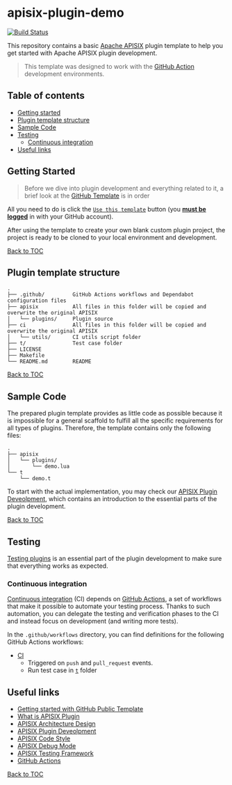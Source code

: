 # apisix-plugin-demo

[![Build Status][badge-action-img]][badge-action-url]

This repository contains a basic [Apache APISIX][apisix] plugin template to help you
get started with Apache APISIX plugin development.

> This template was designed to work with the [GitHub Action][github-actions] development environments.

## Table of contents
- [Getting started](#getting-started)
- [Plugin template structure](#plugin-template-structure)
- [Sample Code](#sample-code)
- [Testing](#testing)
  - [Continuous integration](#continuous-integration)
- [Useful links](#useful-links)

## Getting Started
> Before we dive into plugin development and everything related to it,
> a brief look at the [GitHub Template][github-public-template] is in order

All you need to do is click the [`Use this template`][apisix-plugin-use-template] button (you **<ins>must be logged</ins>** in with your GitHub account).

After using the template to create your own blank custom plugin project, the project is ready to be cloned to your local environment and development.

[Back to TOC][TOC]

## Plugin template structure
```
.
├── .github/         GitHub Actions workflows and Dependabot configuration files
├── apisix           All files in this folder will be copied and overwrite the original APISIX
│   └── plugins/     Plugin source
├── ci               All files in this folder will be copied and overwrite the original APISIX
│   └── utils/       CI utils script folder
├── t/               Test case folder
├── LICENSE
├── Makefile
└── README.md        README
```
[Back to TOC][TOC]

## Sample Code
The prepared plugin template provides as little code as possible because it is impossible for a general scaffold to fulfill all the specific requirements for all types of plugins.
Therefore, the template contains only the following files:

```
.
├── apisix
│   └── plugins/
│       └── demo.lua
└── t
    └── demo.t      
```

To start with the actual implementation, you may check our [APISIX Plugin Deveolpment][apisix-plugin-develop],
which contains an introduction to the essential parts of the plugin development.

[Back to TOC][TOC]

## Testing
[Testing plugins][apisix-testing-framework] is an essential part of the plugin development to make sure that everything works as expected.

### Continuous integration
[Continuous integration][continuous-integration] (CI) depends on [GitHub Actions][github-actions], a set of workflows that make it possible to automate your testing process.
Thanks to such automation, you can delegate the testing and verification phases to the CI and instead focus on development (and writing more tests).

In the `.github/workflows` directory, you can find definitions for the following GitHub Actions workflows:

- [CI](.github/workflows/ci.yml)
  - Triggered on `push` and `pull_request` events.
  - Run test case in [`t`](t) folder

## Useful links
- [Getting started with GitHub Public Template][github-public-template]
- [What is APISIX Plugin][apisix-plugin]
- [APISIX Architecture Design][apisix-architecture-design]
- [APISIX Plugin Deveolpment][apisix-plugin-develop]
- [APISIX Code Style][apisix-code-style]
- [APISIX Debug Mode][apisix-debug-mode]
- [APISIX Testing Framework][apisix-testing-framework]
- [GitHub Actions][github-actions]

[Back to TOC][TOC]

[TOC]: #table-of-contents

[badge-action-url]: https://github.com/api7/apisix-plugin-template/actions
[badge-action-img]: https://github.com/api7/apisix-plugin-template/actions/workflows/ci.yml/badge.svg

[apisix]: https://github.com/apache/apisix
[apisix-architecture-design]: https://apisix.apache.org/docs/apisix/architecture-design/apisix
[apisix-code-style]: https://github.com/apache/apisix/blob/master/CODE_STYLE.md
[apisix-debug-mode]: https://apisix.apache.org/docs/apisix/architecture-design/debug-mode
[apisix-plugin]: https://apisix.apache.org/docs/apisix/architecture-design/plugin
[apisix-plugin-develop]: https://apisix.apache.org/docs/apisix/plugin-develop
[apisix-plugin-use-template]: https://github.com/api7/apisix-plugin-template/generate
[apisix-testing-framework]: https://apisix.apache.org/docs/apisix/internal/testing-framework

[continuous-integration]: https://en.wikipedia.org/wiki/Continuous_integration

[github-actions]: https://help.github.com/en/actions
[github-public-template]: https://docs.github.com/en/repositories/creating-and-managing-repositories/creating-a-repository-from-a-template
